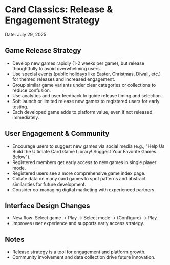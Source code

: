 # Card Classics: Release & Engagement Strategy

Date: July 29, 2025

## Game Release Strategy
- Develop new games rapidly (1-2 weeks per game), but release thoughtfully to avoid overwhelming users.
- Use special events (public holidays like Easter, Christmas, Diwali, etc.) for themed releases and increased engagement.
- Group similar game variants under clear categories or collections to reduce confusion.
- Use analytics and user feedback to guide release timing and selection.
- Soft launch or limited release new games to registered users for early testing.
- Each developed game adds to platform value, even if not released immediately.

## User Engagement & Community
- Encourage users to suggest new games via social media (e.g., "Help Us Build the Ultimate Card Game Library! Suggest Your Favorite Games Below").
- Registered members get early access to new games in single player mode.
- Registered users see a more comprehensive game index page.
- Collate data on many card games to spot patterns and abstract similarities for future development.
- Consider co-managing digital marketing with experienced partners.

## Interface Design Changes
- New flow: Select game → Play → Select mode → (Configure) → Play.
- Improves user experience and supports early access strategy.

## Notes
- Release strategy is a tool for engagement and platform growth.
- Community involvement and data collection drive future innovation.
